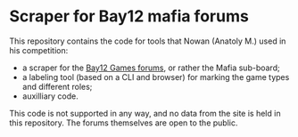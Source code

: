 # Scraper for Bay12 mafia forums 

This repository contains the code for tools that Nowan (Anatoly M.) used in his competition:
- a scraper for the [Bay12 Games forums](http://www.bay12forums.com/smf/), or rather the Mafia sub-board;
- a labeling tool (based on a CLI and browser) for marking the game types and different roles;
- auxilliary code.

This code is not supported in any way, and no data from the site is held in this repository. 
The forums themselves are open to the public.
